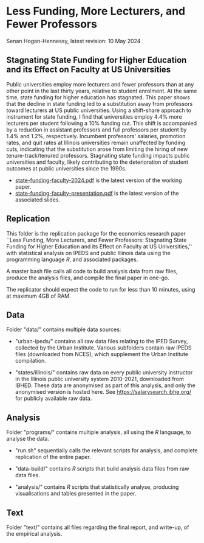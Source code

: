 # Less Funding, More Lecturers, and Fewer Professors

Senan Hogan-Hennessy, latest revision: 10 May 2024

## Stagnating State Funding for Higher Education and its Effect on Faculty at US Universities

Public universities employ more lecturers and fewer professors than at any other point in the last thirty years, relative to student enrolment.
At the same time, state funding for higher education has stagnated.
This paper shows that the decline in state funding led to a substitution away from professors toward lecturers at US public universities.
Using a shift-share approach to instrument for state funding, I find that universities employ 4.4\% more lecturers per student following a 10\% funding cut.
This shift is accompanied by a reduction in assistant professors and full professors per student by 1.4\% and 1.2\%, respectively.
Incumbent professors' salaries, promotion rates, and quit rates at Illinois universities remain unaffected by funding cuts, indicating that the substitution arose from limiting the hiring of new tenure-track/tenured professors.
Stagnating state funding impacts public universities and faculty, likely contributing to the deterioration of student outcomes at public universities since the 1990s.

- [state-funding-faculty-2024.pdf](https://github.com/shoganhennessy/state-funding-faculty/blob/main/state-funding-faculty-2024.pdf) is the latest version of the working paper.
- [state-funding-faculty-presentation.pdf](https://github.com/shoganhennessy/state-funding-faculty/blob/main/state-funding-faculty-presentation.pdf) is the latest version of the associated slides.


## Replication

This folder is the replication package for the economics research paper ``Less Funding, More Lecturers, and Fewer Professors: Stagnating State Funding for Higher Education and its Effect on Faculty at US Universities,'' with statistical analysis on IPEDS and public Illinois data using the programming language *R*, and associated packages.

A master bash file calls all code to build analysis data from raw files, produce the analysis files, and compile the final paper in one-go.

The replicator should expect the code to run for less than 10 minutes, using at maximum 4GB of RAM.

## Data

Folder "data/" contains multiple data sources:

- "urban-ipeds/" contains all raw data files relating to the IPED Survey, collected by the Urban Institute.
Various subfolders contain raw IPEDS files (downloaded from NCES), which supplement the Urban Institute compilation.

- "states/illinois/" contains raw data on every public university instructor in the Illinois public university system 2010-2021, downloaded from IBHED.
These data are anonymised as part of this analysis, and only the anonymised version is hosted here.
See https://salarysearch.ibhe.org/ for publicly available raw data.

## Analysis

Folder "programs/" contains multiple analysis, all using the *R* language, to analyse the data.

- "run.sh" sequentially calls the relevant scripts for analysis, and complete replication of the entire paper.

- "data-build/" contains *R* scripts that build analysis data files from raw data files.

- "analysis/" contains *R* scripts that statistically analyse, producing visualisations and tables presented in the paper.

## Text

Folder "text/" contains all files regarding the final report, and write-up, of the empirical analysis.
